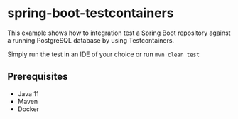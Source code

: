 # spring-boot-testcontainers

This example shows how to integration test a Spring Boot repository against a running PostgreSQL database by using Testcontainers.

Simply run the test in an IDE of your choice or run `mvn clean test`

## Prerequisites

* Java 11
* Maven
* Docker
